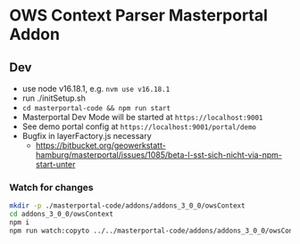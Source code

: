 # OWS Context Parser Masterportal Addon

## Dev

- use node v16.18.1, e.g. `nvm use v16.18.1`
- run ./initSetup.sh
- `cd masterportal-code && npm run start`
- Masterportal Dev Mode will be started at `https://localhost:9001`
- See demo portal config at `https://localhost:9001/portal/demo`
- Bugfix in layerFactory.js necessary
    - https://bitbucket.org/geowerkstatt-hamburg/masterportal/issues/1085/beta-l-sst-sich-nicht-via-npm-start-unter

### Watch for changes

```sh
mkdir -p ./masterportal-code/addons/addons_3_0_0/owsContext
cd addons_3_0_0/owsContext
npm i
npm run watch:copyto ../../masterportal-code/addons/addons_3_0_0/owsContext
```

